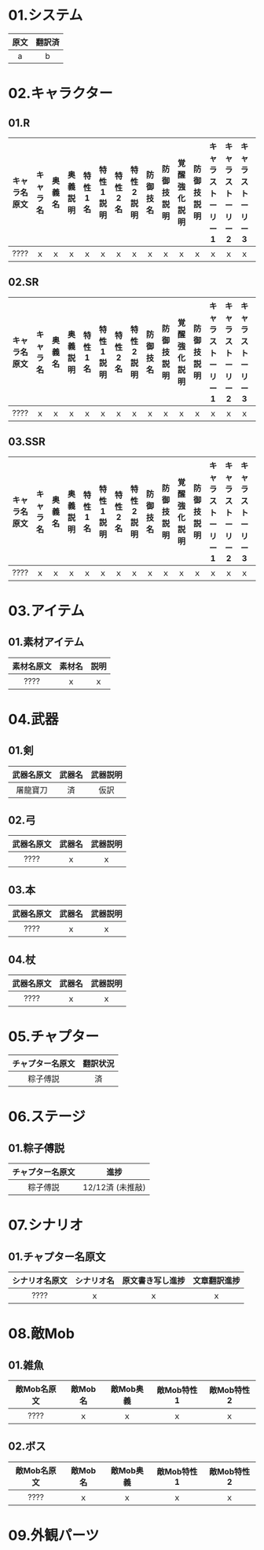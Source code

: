 # 01.システム
| 原文 | 翻訳済 |  
| :---: | :---: |
|a|b|

# 02.キャラクター
## 01.R
| キャラ名原文 | キャラ名 | 奥義名 | 奥義説明 | 特性1名 | 特性1説明 | 特性2名 | 特性2説明 | 防御技名 | 防御技説明 | 覚醒強化説明 | 防御技説明 | キャラストーリー1 | キャラストーリー2 | キャラストーリー3 | キャラストーリー4 | キャラストーリー5 |
| :---: | :---: | :---: | :---: | :---: | :---: | :---: | :---: | :---: | :---: | :---: | :---: | :---: | :---: | :---: | :---: | :---: |
|????|ｘ|ｘ|ｘ|ｘ|ｘ|ｘ|ｘ|ｘ|ｘ|ｘ|ｘ|ｘ|ｘ|ｘ|ｘ|ｘ|

## 02.SR
| キャラ名原文 | キャラ名 | 奥義名 | 奥義説明 | 特性1名 | 特性1説明 | 特性2名 | 特性2説明 | 防御技名 | 防御技説明 | 覚醒強化説明 | 防御技説明 | キャラストーリー1 | キャラストーリー2 | キャラストーリー3 | キャラストーリー4 | キャラストーリー5 |
| :---: | :---: | :---: | :---: | :---: | :---: | :---: | :---: | :---: | :---: | :---: | :---: | :---: | :---: | :---: | :---: | :---: |
|????|ｘ|ｘ|ｘ|ｘ|ｘ|ｘ|ｘ|ｘ|ｘ|ｘ|ｘ|ｘ|ｘ|ｘ|ｘ|ｘ|

## 03.SSR
| キャラ名原文 | キャラ名 | 奥義名 | 奥義説明 | 特性1名 | 特性1説明 | 特性2名 | 特性2説明 | 防御技名 | 防御技説明 | 覚醒強化説明 | 防御技説明 | キャラストーリー1 | キャラストーリー2 | キャラストーリー3 | キャラストーリー4 | キャラストーリー5 |
| :---: | :---: | :---: | :---: | :---: | :---: | :---: | :---: | :---: | :---: | :---: | :---: | :---: | :---: | :---: | :---: | :---: |
|????|ｘ|ｘ|ｘ|ｘ|ｘ|ｘ|ｘ|ｘ|ｘ|ｘ|ｘ|ｘ|ｘ|ｘ|ｘ|ｘ|

# 03.アイテム
## 01.素材アイテム
| 素材名原文 | 素材名 | 説明 |
| :---: | :---: | :---: |
|????|ｘ|ｘ|

# 04.武器
## 01.剣
| 武器名原文 | 武器名 | 武器説明 |
| :---: | :---: | :---: |
|屠龍寶刀|済|仮訳|

## 02.弓
| 武器名原文 | 武器名 | 武器説明 |
| :---: | :---: | :---: |
|????|ｘ|ｘ|

## 03.本
| 武器名原文 | 武器名 | 武器説明 |
| :---: | :---: | :---: |
|????|ｘ|ｘ|

## 04.杖
| 武器名原文 | 武器名 | 武器説明 |
| :---: | :---: | :---: |
|????|ｘ|ｘ|

# 05.チャプター
| チャプター名原文 | 翻訳状況 |
| :---: | :---: |
|粽子傅説|済|

# 06.ステージ
## 01.粽子傅説
| チャプター名原文 | 進捗 |
| :---: | :---: |
|粽子傅説|12/12済 (未推敲)|

# 07.シナリオ
## 01.チャプター名原文
| シナリオ名原文 | シナリオ名 | 原文書き写し進捗 | 文章翻訳進捗 |
| :---: | :---: | :---: | :---: |
|????|ｘ|ｘ|ｘ|ｘ|

# 08.敵Mob
## 01.雑魚
| 敵Mob名原文 | 敵Mob名 | 敵Mob奥義 | 敵Mob特性1 | 敵Mob特性2 |
| :---: | :---: | :---: | :---: | :---: |
|????|ｘ|ｘ|ｘ|ｘ|

## 02.ボス
| 敵Mob名原文 | 敵Mob名 | 敵Mob奥義 | 敵Mob特性1 | 敵Mob特性2 |
| :---: | :---: | :---: | :---: | :---: |
|????|ｘ|ｘ|ｘ|ｘ|

# 09.外観パーツ